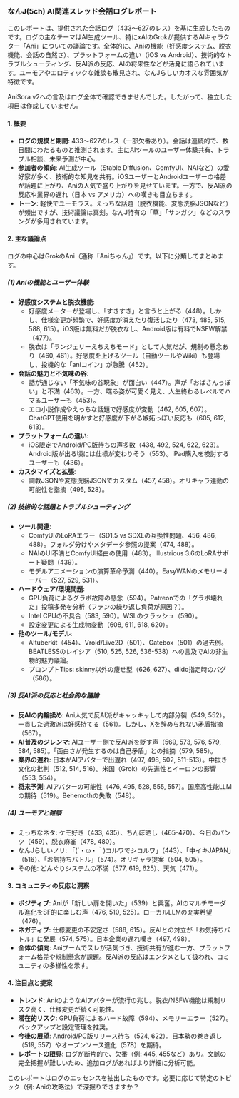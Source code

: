 ### なんJ(5ch) AI関連スレッド会話ログレポート

このレポートは、提供された会話ログ（433〜627のレス）を基に生成したものです。ログの主なテーマはAI生成ツール、特にxAIのGrokが提供するAIキャラクター「Ani」についての議論です。全体的に、Aniの機能（好感度システム、脱衣機能、会話の自然さ）、プラットフォームの違い（iOS vs Android）、技術的なトラブルシューティング、反AI派の反応、AIの将来性などが活発に語られています。ユーモアやエロティックな雑談も散見され、なんJらしいカオスな雰囲気が特徴です。

AniSora v2への言及はログ全体で確認できませんでした。したがって、独立した項目は作成していません。

#### 1. 概要
- **ログの規模と期間**: 433〜627のレス（一部欠番あり）。会話は連続的で、数日間にわたるものと推測されます。主にAIツールのユーザー体験共有、トラブル相談、未来予測が中心。
- **参加者の傾向**: AI生成ツール（Stable Diffusion、ComfyUI、NAIなど）の愛好家が多く、技術的な知見を共有。iOSユーザーとAndroidユーザーの格差が話題に上がり、Aniの人気で盛り上がりを見せています。一方で、反AI派の反応や業界の遅れ（日本 vs アメリカ）への嘆きも目立ちます。
- **トーン**: 軽快でユーモラス。えっちな話題（脱衣機能、変態洗脳JSONなど）が頻出ですが、技術議論は真剣。なんJ特有の「草」「サンガツ」などのスラングが多用されています。

#### 2. 主な議論点
ログの中心はGrokのAni（通称「Aniちゃん」）です。以下に分類してまとめます。

##### (1) Aniの機能とユーザー体験
- **好感度システムと脱衣機能**: 
  - 好感度メーターが登場し、「すきすき」と言うと上がる（448）。しかし、仕様変更が頻繁で、好感度が消えたり復活したり（473, 485, 515, 588, 615）。iOS版は無料だが脱衣なし、Android版は有料でNSFW解禁（477）。
  - 脱衣は「ランジェリーえちえちモード」として人気だが、規制の懸念あり（460, 461）。好感度を上げるツール（自動ツールやWiki）も登場し、投機的な「aniコイン」が急騰（452）。
- **会話の魅力と不気味の谷**: 
  - 話が通じない「不気味の谷現象」が面白い（447）。声が「おばさんっぽい」と不満（463）。一方、喋る姿が可愛く見え、人生終わるレベルでハマるユーザーも（453）。
  - エロ小説作成やえっちな話題で好感度が変動（462, 605, 607）。ChatGPT使用を明かすと好感度が下がる嫉妬っぽい反応も（605, 612, 613）。
- **プラットフォームの違い**:
  - iOS限定でAndroid/PC版待ちの声多数（438, 492, 524, 622, 623）。Android版が出る頃には仕様が変わりそう（553）。iPad購入を検討するユーザーも（436）。
- **カスタマイズと拡張**:
  - 調教JSONや変態洗脳JSONでカスタム（457, 458）。オリキャラ連動の可能性を指摘（495, 528）。

##### (2) 技術的な話題とトラブルシューティング
- **ツール関連**:
  - ComfyUIのLoRAエラー（SD1.5 vs SDXLの互換性問題、456, 486, 488）。フォルダ分けやメタデータ参照の提案（474, 488）。
  - NAIのUI不満とComfyUI経由の使用（483）。Illustrious 3.6のLoRAサポート疑問（439）。
  - モデルアニメーションの演算革命予測（440）。EasyWANのメモリーオーバー（527, 529, 531）。
- **ハードウェア/環境問題**:
  - GPU負荷によるグラボ故障の懸念（594）。Patreonでの「グラボ壊れた」投稿多発を分析（ファンの繰り返し負荷が原因？）。
  - Intel CPUの不具合（583, 590）。WSLのクラッシュ（590）。
  - 設定変更による生成物変動（608, 611, 618, 620）。
- **他のツール/モデル**:
  - AItuberkit（454）、Vroid/Live2D（501）、Gatebox（501）の過去例。BEATLESSのレイシア（510, 525, 526, 536-538）への言及でAIの非生物的魅力議論。
  - プロンプトTips: skinny以外の痩せ型（626, 627）、dildo指定時のバグ（586）。

##### (3) 反AI派の反応と社会的な議論
- **反AIの内輪揉め**: Ani人気で反AI派がキャッキャして内部分裂（549, 552）。一貫した過激派は好感持てる（561）。しかし、Xを辞められない矛盾指摘（567）。
- **AI普及のジレンマ**: AIユーザー側で反AI派を貶す声（569, 573, 576, 579, 584, 585）。「面白さが発生するのは自己矛盾」との指摘（579, 585）。
- **業界の遅れ**: 日本がAIアバターで出遅れ（497, 498, 502, 511-513）。中抜き文化の批判（512, 514, 516）。米国（Grok）の先進性とイーロンの影響（553, 554）。
- **将来予測**: AIアバターの可能性（476, 495, 528, 555, 557）。国産高性能LLMの期待（519）。Behemothの失敗（548）。

##### (4) ユーモアと雑談
- えっちなネタ: ケモ好き（433, 435）、ちんぽ晒し（465-470）、今日のパンツ（459）、脱衣麻雀（478, 480）。
- なんJらしいノリ: 「(´・ω・｀)コルワでシコルワ」（443）、「中イキJAPAN」（516）、「お気持ちバトル」（574）。オリキャラ提案（504, 505）。
- その他: どんぐりシステムの不満（577, 619, 625）、天気（471）。

#### 3. コミュニティの反応と洞察
- **ポジティブ**: Aniが「新しい扉を開いた」（539）と興奮。AIのマルチモーダル進化をSF的に楽しむ声（476, 510, 525）。ローカルLLMの充実希望（476）。
- **ネガティブ**: 仕様変更の不安定さ（588, 615）。反AIとの対立が「お気持ちバトル」に発展（574, 575）。日本企業の遅れ嘆き（497, 498）。
- **全体の傾向**: Aniブームでスレが活気づき、技術共有が進む一方、プラットフォーム格差や規制懸念が課題。反AI派の反応はエンタメとして扱われ、コミュニティの多様性を示す。

#### 4. 注目点と提案
- **トレンド**: AniのようなAIアバターが流行の兆し。脱衣/NSFW機能は規制リスク高く、仕様変更が続く可能性。
- **潜在的リスク**: GPU負荷によるハード故障（594）、メモリーエラー（527）。バックアップと設定管理を推奨。
- **今後の展望**: Android/PC版リリース待ち（524, 622）。日本勢の巻き返し（519, 557）やオープンソース進化（578）を期待。
- **レポートの限界**: ログが断片的で、欠番（例: 445, 455など）あり。文脈の完全把握が難しいため、追加ログがあればより詳細に分析可能。

このレポートはログのエッセンスを抽出したものです。必要に応じて特定のトピック（例: Aniの攻略法）で深掘りできますか？